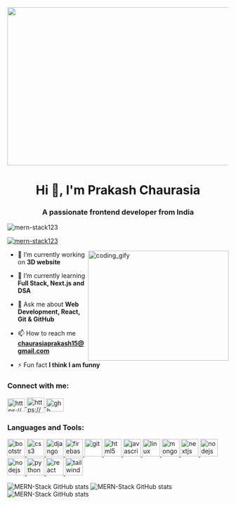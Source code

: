 <img align="center" width="1300" height="360" src="https://mir-s3-cdn-cf.behance.net/project_modules/1400_opt_1/22b22287602523.5dbd29081561d.gif">

<h1 align="center">Hi 👋, I'm Prakash Chaurasia</h1>
<h3 align="center">A passionate frontend developer from India</h3>

<p align="left"> <img src="https://komarev.com/ghpvc/?username=mern-stack123&label=Profile%20views&color=0e75b6&style=flat" alt="mern-stack123" /> </p>
<p align="left"> <a href="https://github.com/ryo-ma/github-profile-trophy"><img src="https://github-profile-trophy.vercel.app/?username=mern-stack123" alt="mern-stack123" /></a> </p>
<img align="right" width=320 height=250 alt="coding_gify" src="https://media4.giphy.com/media/RbDKaczqWovIugyJmW/giphy.gif?cid=ecf05e47vxpozmtfufjsdeqgqagekn2e6lgdot226rt0w8vm&rid=giphy.gif&ct=g">

- 🔭 I’m currently working on **3D website**

- 🌱 I’m currently learning **Full Stack, Next.js and DSA**

- 💬 Ask me about **Web Development, React, Git & GitHub**

- 📫 How to reach me **chaurasiaprakash15@gmail.com**

<!--- 📄 Know about my experiences [https://drive.google.com/file/d/1mI7ik8D58QR3KsmyC5MTPJi8IaFClpOe/view?usp=sharing](https://drive.google.com/file/d/1mI7ik8D58QR3KsmyC5MTPJi8IaFClpOe/view?usp=sharing)-->

- ⚡ Fun fact **I think I am funny**

<h3 align="left">Connect with me:</h3>
<p align="left">
<a href="https://linkedin.com/in/https://www.linkedin.com/in/prakash-chaurasia-nagvanshi-90153413b/" target="blank">
<img align="center" src="https://www.pngall.com/wp-content/uploads/2016/07/Linkedin-Download-PNG.png" alt="https://www.linkedin.com/in/prakash-chaurasia-nagvanshi-90153413b/" height="30" width="40" />
</a>
<a href="https://www.hackerrank.com/https://www.hackerrank.com/prakashvns05" target="blank">
<img align="center" src="https://upload.wikimedia.org/wikipedia/commons/thumb/4/40/HackerRank_Icon-1000px.png/330px-HackerRank_Icon-1000px.png" alt="https://www.hackerrank.com/prakashvns05" height="35" width="40" />
</a>
<!--<a href="https://discord.gg/ghh Prakash#5967" target="blank">
<img align="center" src="https://www.logo.wine/a/logo/GitHub/GitHub-Icon-White-Dark-Background-Logo.wine.svg" alt="ghh Prakash#5967" height="30" width="40" />
</a>-->
<a href="https://github.com/MERN-Stack123" target="blank">
<img align="center" src="https://www.logo.wine/a/logo/GitHub/GitHub-Icon-White-Dark-Background-Logo.wine.svg" alt="ghh Prakash#5967" height="30" width="40" />
</a>
</p>

<h3 align="left">Languages and Tools:</h3>
<p align="left"> 
<!--<a href="https://aws.amazon.com/amplify/" target="_blank" rel="noreferrer">
<img src="https://docs.amplify.aws/assets/logo-dark.svg" alt="amplify" width="40" height="40"/>
</a>-->
<!--<a href="https://babeljs.io/" target="_blank" rel="noreferrer">
<img src="https://www.vectorlogo.zone/logos/babeljs/babeljs-icon.svg" alt="babel" width="40" height="40"/>
</a>-->
<a href="https://getbootstrap.com" target="_blank" rel="noreferrer"> 
<img src="https://getbootstrap.com/docs/5.3/assets/brand/bootstrap-logo-shadow.png" alt="bootstrap" width="40" height="40"/> 
</a> 
<!-- <a href="https://www.w3schools.com/css/" target="_blank" rel="noreferrer"> 
<img src="https://raw.githubusercontent.com/devicons/devicon/master/icons/css3/css3-original-wordmark.svg" alt="css3" width="40" height="40"/> 
</a>  -->
 
<a href="https://www.w3schools.com/css/" target="_blank" rel="noreferrer"> 
<img src="https://upload.wikimedia.org/wikipedia/commons/thumb/6/62/CSS3_logo.svg/512px-CSS3_logo.svg.png?20210705212817" alt="css3" width="40" height="40"/> 
</a> 
 
<a href="https://www.djangoproject.com/" target="_blank" rel="noreferrer"> 
<img src="https://cdn.worldvectorlogo.com/logos/django.svg" alt="django" width="40" height="40"/> 
</a> 
<a href="https://firebase.google.com/" target="_blank" rel="noreferrer"> 
<img src="https://www.vectorlogo.zone/logos/firebase/firebase-icon.svg" alt="firebase" width="40" height="40"/> 
</a> 
<a href="https://git-scm.com/" target="_blank" rel="noreferrer"> 
<img src="https://www.vectorlogo.zone/logos/git-scm/git-scm-icon.svg" alt="git" width="40" height="40"/> 
</a> 
<a href="https://www.w3.org/html/" target="_blank" rel="noreferrer"> 
<img src="https://icon-library.com/images/html5-icon/html5-icon-13.jpg" alt="html5" width="40" height="40"/> 
</a> 
<a href="https://developer.mozilla.org/en-US/docs/Web/JavaScript" target="_blank" rel="noreferrer"> 
<img src="https://upload.wikimedia.org/wikipedia/commons/3/3b/Javascript_Logo.png" alt="javascript" width="40" height="40"/> 
</a> 
<a href="https://www.kali.org/docs/" target="_blank" rel="noreferrer"> 
<img src="https://w7.pngwing.com/pngs/600/114/png-transparent-dragon-kali-linux-android-linux-logo-silhouette-linux-thumbnail.png" alt="linux" width="40" height="40" /> 
</a> 
<a href="https://www.mongodb.com/" target="_blank" rel="noreferrer"> 
<img src="https://img.icons8.com/color/256/mongodb.png" alt="mongodb" width="40" height="40"/> 
</a> 
<!--<a href="https://www.mysql.com/" target="_blank" rel="noreferrer"> 
<img src="https://www.freepnglogos.com/uploads/logo-mysql-png/logo-mysql-mysql-logo-png-images-are-download-crazypng-21.png" width="40" height="40"/> 
</a> -->
<a href="https://nextjs.org/" target="_blank" rel="noreferrer"> 
<img src="https://res.cloudinary.com/startup-grind/image/upload/c_fill,dpr_2.0,f_auto,g_center,h_1080,q_100,w_1080/v1/gcs/platform-data-dsc/events/nextjs-boilerplate-logo.png" alt="nextjs" width="40" height="40"/> 
</a> 
<a href="https://nodejs.org" target="_blank" rel="noreferrer"> 
<img src="https://cdn-icons-png.flaticon.com/512/919/919825.png" alt="nodejs" width="40" height="40"/> 
</a> 

<a href="https://nodejs.org" target="_blank" rel="noreferrer"> 
<img src="https://encrypted-tbn0.gstatic.com/images?q=tbn:ANd9GcQ18v7qjb95jfqfBueH0PMFkla_3cPQQORDPL_pkACa7Z1IpqKY-8fkvEv75YiV5cwwRXE&usqp=CAU" alt="nodejs" width="40" height="40"/> 
</a> 
<a href="https://www.python.org" target="_blank" rel="noreferrer"> 
<img src="https://brandslogos.com/wp-content/uploads/images/large/python-logo.png" alt="python" width="40" height="40"/> 
</a> <a href="https://reactjs.org/" target="_blank" rel="noreferrer"> 
<img src="https://encrypted-tbn0.gstatic.com/images?q=tbn:ANd9GcTbAmafdPNr9fd0KC0Z98WYEC7Wl1wYlPVf-A&usqp=CAU" alt="react" width="40" height="40"/> 
</a> 
<a href="https://tailwindcss.com/" target="_blank" rel="noreferrer"> 
<img src="https://www.vectorlogo.zone/logos/tailwindcss/tailwindcss-icon.svg" alt="tailwind" width="40" height="40"/> 
</a> 
</p>


![MERN-Stack GitHub stats](https://github-readme-stats.vercel.app/api/top-langs?username=mern-stack123&show_icons=true&locale=en&layout=compact&theme=synthwave)
![MERN-Stack GitHub stats](https://github-readme-stats.vercel.app/api?username=mern-stack123&show_icons=true&theme=synthwave)
![MERN-Stack GitHub stats](https://github-readme-streak-stats.herokuapp.com/?user=mern-stack123&theme=synthwave)
<!--![MERN-Stack GitHub stats](https://github-readme-stats.vercel.app/api?username=mern-stack123&show_icons=true&theme=redical)
![MERN-Stack GitHub stats](https://github-readme-stats.vercel.app/api?username=mern-stack123&show_icons=true&theme=merko)
![MERN-Stack GitHub stats](https://github-readme-stats.vercel.app/api?username=mern-stack123&show_icons=true&theme=gruvbox)
![MERN-Stack GitHub stats](https://github-readme-stats.vercel.app/api?username=mern-stack123&show_icons=true&theme=onedark)
![MERN-Stack GitHub stats](https://github-readme-stats.vercel.app/api?username=mern-stack123&show_icons=true&theme=cobalt)
![MERN-Stack GitHub stats](https://github-readme-stats.vercel.app/api?username=mern-stack123&show_icons=true&theme=dracula)
![MERN-Stack GitHub stats](https://github-readme-stats.vercel.app/api?username=mern-stack123&show_icons=true&theme=highcontrast) -->

<!-- <p><img align="left" src="https://github-readme-stats.vercel.app/api/top-langs?username=mern-stack123&show_icons=true&locale=en&layout=compact&theme=synthwave" alt="mern-stack123" /></p> -->
<!-- <p><img align="left" src="https://github-readme-stats.vercel.app/api/top-langs?username=mern-stack123&show_icons=true&locale=en&layout=compact" alt="mern-stack123" /></p>
 -->
<!-- <p>&nbsp;<img align="center" src="https://github-readme-stats.vercel.app/api?username=mern-stack123&show_icons=true&locale=en" alt="mern-stack123" /></p> -->
<!-- <p><img align="center" src="https://github-readme-streak-stats.herokuapp.com/?user=mern-stack123&theme=synthwave" alt="mern-stack123" /></p> -->
